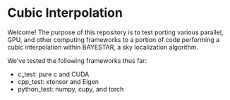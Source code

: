 # Cubic Interpolation

Welcome! The purpose of this repository is to test porting various parallel, GPU, and other computing frameworks to a portion of code performing a cubic interpolation within BAYESTAR, a sky localization algorithm.

We've tested the following frameworks thus far:
- c_test: pure c and CUDA
- cpp_test: xtensor and Eigen
- python_test: numpy, cupy, and torch
